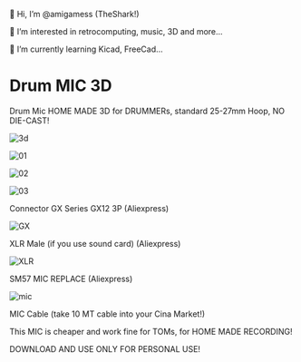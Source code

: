 👋 Hi, I’m @amigamess (TheShark!)

👀 I’m interested in retrocomputing, music, 3D and more...

🌱 I’m currently learning Kicad, FreeCad...


# Drum MIC 3D
Drum Mic HOME MADE 3D for DRUMMERs, standard 25-27mm Hoop, NO DIE-CAST!

![3d](https://github.com/amigamess/Drum_MIC_3D/assets/82521152/1e11a4cd-c396-47c0-a0bc-5d51930db998)

![01](https://github.com/amigamess/Drum_MIC_3D/assets/82521152/fd9ffa21-8782-4f79-9312-380be83bc97e)

![02](https://github.com/amigamess/Drum_MIC_3D/assets/82521152/dc34dfc2-4d0e-44de-ad22-afb2cb8fe401)

![03](https://github.com/amigamess/Drum_MIC_3D/assets/82521152/cbc45bdd-188d-4376-a487-72b7dc6a7456)


Connector GX Series GX12 3P (Aliexpress)

![GX](https://github.com/amigamess/Drum_MIC_3D/assets/82521152/abdb7b7a-16f7-4c13-bf8e-101694328b6d)

XLR Male (if you use sound card) (Aliexpress)

![XLR](https://github.com/amigamess/Drum_MIC_3D/assets/82521152/c583a787-3f05-46d8-be56-b583e4c14b5f)

SM57 MIC REPLACE (Aliexpress)

![mic](https://github.com/amigamess/Drum_MIC_3D/assets/82521152/7e4b1286-f7ec-49d0-9577-a5a305231aee)


MIC Cable (take 10 MT cable into your Cina Market!)

This MIC is cheaper and work fine for TOMs, for HOME MADE RECORDING!

DOWNLOAD AND USE ONLY FOR PERSONAL USE!



